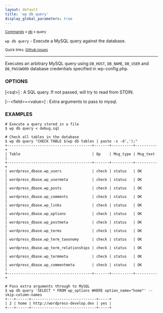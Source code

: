 ```yaml
---
layout: default
title: 'wp db query'
display_global_parameters: true
---
```


<small>[Commands](/commands/) &raquo; [db](/commands/db/) &raquo; query</small>

`wp db query` - Execute a MySQL query against the database.

<small>Quick links: <a href="https://github.com/wp-cli/wp-cli/issues?q=is%3Aopen+label%3Acommand%3Adb-query+sort%3Aupdated-desc">Github issues</a></small>

<hr />

Executes an arbitrary MySQL query using `DB_HOST`, `DB_NAME`, `DB_USER`
 and `DB_PASSWORD` database credentials specified in wp-config.php.

### OPTIONS

[&lt;sql&gt;]
: A SQL query. If not passed, will try to read from STDIN.

[\--&lt;field&gt;=&lt;value&gt;]
: Extra arguments to pass to mysql.

### EXAMPLES

    # Execute a query stored in a file
    $ wp db query < debug.sql

    # Check all tables in the database
    $ wp db query "CHECK TABLE $(wp db tables | paste -s -d',');"
    +---------------------------------------+-------+----------+----------+
    | Table                                 | Op    | Msg_type | Msg_text |
    +---------------------------------------+-------+----------+----------+
    | wordpress_dbase.wp_users              | check | status   | OK       |
    | wordpress_dbase.wp_usermeta           | check | status   | OK       |
    | wordpress_dbase.wp_posts              | check | status   | OK       |
    | wordpress_dbase.wp_comments           | check | status   | OK       |
    | wordpress_dbase.wp_links              | check | status   | OK       |
    | wordpress_dbase.wp_options            | check | status   | OK       |
    | wordpress_dbase.wp_postmeta           | check | status   | OK       |
    | wordpress_dbase.wp_terms              | check | status   | OK       |
    | wordpress_dbase.wp_term_taxonomy      | check | status   | OK       |
    | wordpress_dbase.wp_term_relationships | check | status   | OK       |
    | wordpress_dbase.wp_termmeta           | check | status   | OK       |
    | wordpress_dbase.wp_commentmeta        | check | status   | OK       |
    +---------------------------------------+-------+----------+----------+

    # Pass extra arguments through to MySQL
    $ wp db query 'SELECT * FROM wp_options WHERE option_name="home"' --skip-column-names
    +---+------+------------------------------+-----+
    | 2 | home | http://wordpress-develop.dev | yes |
    +---+------+------------------------------+-----+



